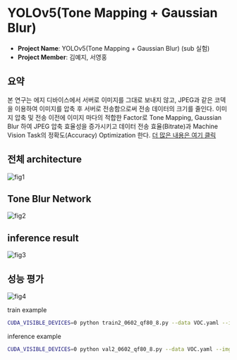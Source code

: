 # YOLOv5(Tone Mapping + Gaussian Blur)

- **Project Name**: YOLOv5(Tone Mapping + Gaussian Blur) (sub 실험)
- **Project Member**: 김예지, 서영홍

## 요약

본 연구는 에지 디바이스에서 서버로 이미지를 그대로 보내지 않고, JPEG과 같은 코덱을 이용하여 이미지를 압축 후 서버로 전송함으로써 전송 데이터의 크기를 줄인다.
이미지 압축 및 전송 이전에 이미지 마다의 적합한 Factor로 Tone Mapping, Gaussian Blur 하여 JPEG 압축 효율성을 증가시키고 데이터 전송 효율(Bitrate)과 Machine Vision Task의 정확도(Accuracy) Optimization 한다.
[더 많은 내용은 여기 클릭](abstract.pdf)

## 전체 architecture

![fig1](https://github.com/Digital-System-Design-Lab/yolov5_tone_blur_network/assets/157951085/4fbbbb31-d300-4b06-911e-e90109ee4cfc)

## Tone Blur Network

![fig2](https://github.com/Digital-System-Design-Lab/yolov5_tone_blur_network/assets/157951085/950cea91-227c-4d34-b31a-2e87b0d0f16c)

## inference result

![fig3](https://github.com/Digital-System-Design-Lab/yolov5_tone_blur_network/assets/157951085/f8ece56c-afb0-46ec-b7a1-86ff963962e0)

## 성능 평가

![fig4](https://github.com/Digital-System-Design-Lab/yolov5_tone_blur_network/assets/157951085/cf9bc820-ae3b-455b-8fe0-b0be295d76e1)

train example

```bash
CUDA_VISIBLE_DEVICES=0 python train2_0602_qf80_8.py --data VOC.yaml --imgsz 512 --hyp hyp.VOC.yaml --batch-size 8 --epochs 50 --weights VOC_epoch49_mAP_0.62045_imgsz_512_hyp_voc.pt --device 0 --project my_test --name my_name
```

inference example

```bash
CUDA_VISIBLE_DEVICES=0 python val2_0602_qf80_8.py --data VOC.yaml --imgsz 512 --batch-size 8 --weights my_weights.pt --device 0
```
